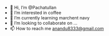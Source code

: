 - 👋 Hi, I’m @Pachatullan
- 👀 I’m interested in coffee
- 🌱 I’m currently learning marchent navy
- 💞️ I’m looking to collaborate on ...
- 📫 How to reach me anandu8333@gmail.com

<!---
Pachatullan/Pachatullan is a ✨ special ✨ repository because its `README.md` (this file) appears on your GitHub profile.
You can click the Preview link to take a look at your changes.
--->
